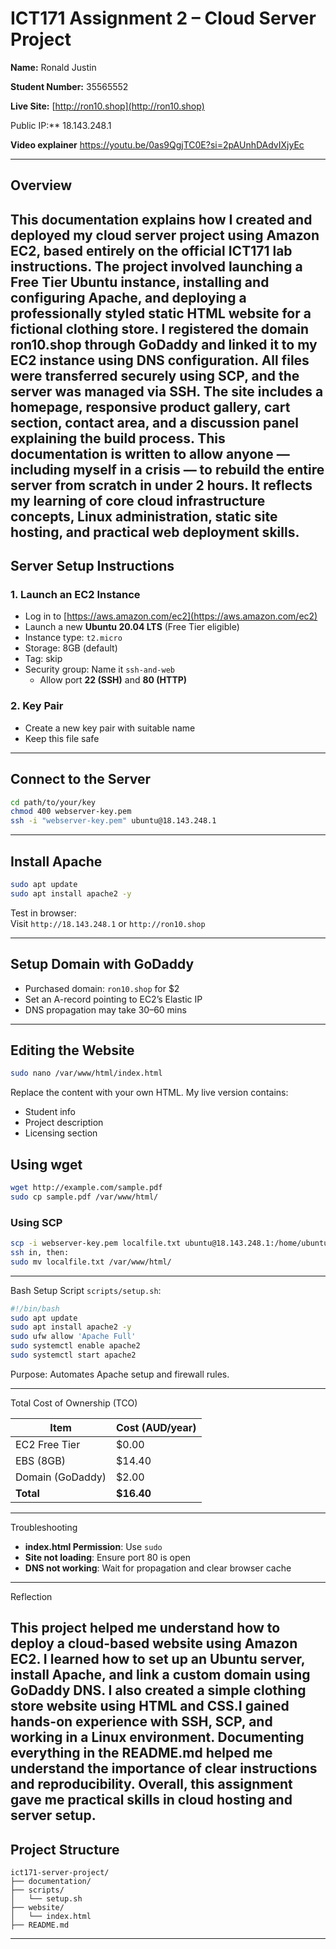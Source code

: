 #  ICT171 Assignment 2 – Cloud Server Project

**Name:** Ronald Justin  

**Student Number:** 35565552  

**Live Site:** [http://ron10.shop](http://ron10.shop)  

Public IP:** 18.143.248.1

**Video explainer** https://youtu.be/0as9QgjTC0E?si=2pAUnhDAdvIXjyEc

---

##  Overview

This documentation explains how I created and deployed my cloud server project using Amazon EC2, based entirely on the official ICT171 lab instructions. The project involved launching a Free Tier Ubuntu instance, installing and configuring Apache, and deploying a professionally styled static HTML website for a fictional clothing store. I registered the domain ron10.shop through GoDaddy and linked it to my EC2 instance using DNS configuration. All files were transferred securely using SCP, and the server was managed via SSH. The site includes a homepage, responsive product gallery, cart section, contact area, and a discussion panel explaining the build process. This documentation is written to allow anyone — including myself in a crisis — to rebuild the entire server from scratch in under 2 hours. It reflects my learning of core cloud infrastructure concepts, Linux administration, static site hosting, and practical web deployment skills.
---

##  Server Setup Instructions

### 1. Launch an EC2 Instance
- Log in to [https://aws.amazon.com/ec2](https://aws.amazon.com/ec2)
- Launch a new **Ubuntu 20.04 LTS** (Free Tier eligible)
- Instance type: `t2.micro`
- Storage: 8GB (default)
- Tag: skip
- Security group: Name it `ssh-and-web`
  - Allow port **22 (SSH)** and **80 (HTTP)**

### 2. Key Pair
- Create a new key pair with suitable name 
- Keep this file safe

---

##  Connect to the Server

```bash
cd path/to/your/key
chmod 400 webserver-key.pem
ssh -i "webserver-key.pem" ubuntu@18.143.248.1
```

---

## Install Apache

```bash
sudo apt update
sudo apt install apache2 -y
```

Test in browser:  
Visit `http://18.143.248.1` or `http://ron10.shop`

---

##  Setup Domain with GoDaddy

- Purchased domain: `ron10.shop` for $2
- Set an A-record pointing to EC2’s Elastic IP
- DNS propagation may take 30–60 mins

---

##  Editing the Website

```bash
sudo nano /var/www/html/index.html
```

Replace the content with your own HTML. My live version contains:
- Student info
- Project description
- Licensing section

 ## Using wget
```bash
wget http://example.com/sample.pdf
sudo cp sample.pdf /var/www/html/
```

### Using SCP
```bash
scp -i webserver-key.pem localfile.txt ubuntu@18.143.248.1:/home/ubuntu/
ssh in, then:
sudo mv localfile.txt /var/www/html/
```

---

 Bash Setup Script
 `scripts/setup.sh`:
```bash
#!/bin/bash
sudo apt update
sudo apt install apache2 -y
sudo ufw allow 'Apache Full'
sudo systemctl enable apache2
sudo systemctl start apache2
```

Purpose: Automates Apache setup and firewall rules.

---

 Total Cost of Ownership (TCO)

| Item               | Cost (AUD/year) |
|--------------------|-----------------|
| EC2 Free Tier      | $0.00           |
| EBS (8GB)          | $14.40          |
| Domain (GoDaddy)   | $2.00           |
| **Total**          | **$16.40**      |

---

 Troubleshooting

- **index.html Permission**: Use `sudo`
- **Site not loading**: Ensure port 80 is open
- **DNS not working**: Wait for propagation and clear browser cache

---

 Reflection

This project helped me understand how to deploy a cloud-based website using Amazon EC2. I learned how to set up an Ubuntu server, install Apache, and link a custom domain using GoDaddy DNS. I also created a simple clothing store website using HTML and CSS.I gained hands-on experience with SSH, SCP, and working in a Linux environment. Documenting everything in the README.md helped me understand the importance of clear instructions and reproducibility. Overall, this assignment gave me practical skills in cloud hosting and server setup.
---
##  Project Structure

```
ict171-server-project/
├── documentation/                 
├── scripts/
│   └── setup.sh
├── website/
│   └── index.html
├── README.md                      
```

---

